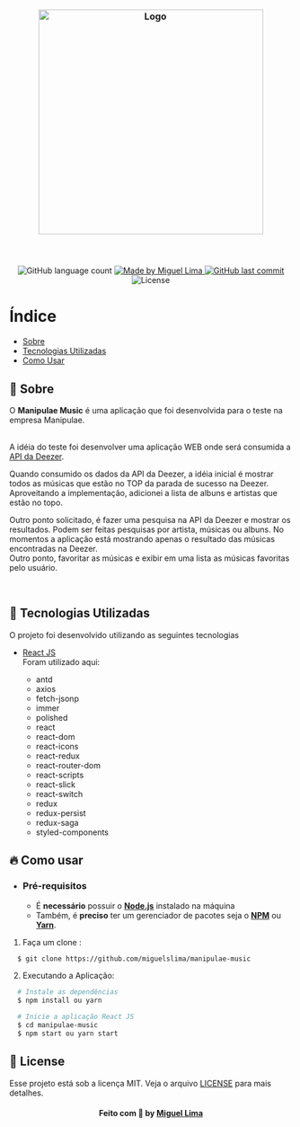 <h3 align="center">
    <img alt="Logo" title="#logo" width="400px" src="https://www.manipulae.com.br/images/logo.png">
    <br><br>
    <br>
</h3>

<p align="center">
  <img alt="GitHub language count" src="https://img.shields.io/github/languages/count/miguelslima/manipulae-music?color=%2304D361">

  <a href="https://www.linkedin.com/in/miguelslima/">
    <img alt="Made by Miguel Lima" src="https://img.shields.io/badge/made%20by-miguelslima-%2304D361">
  </a>

  <a href="https://github.com/miguelslima/manipulae-music/commits/master">
    <img alt="GitHub last commit" src="https://img.shields.io/github/last-commit/miguelslima/manipulae-music">
  </a>

  <img alt="License" src="https://img.shields.io/badge/license-MIT-brightgreen">

</p>

# Índice

- [Sobre](#sobre)
- [Tecnologias Utilizadas](#tecnologias-utilizadas)
- [Como Usar](#como-usar)

<a id="sobre"></a>

## :bookmark: Sobre

O <strong>Manipulae Music</strong> é uma aplicação que foi desenvolvida para o teste na empresa Manipulae.<br><br>

A idéia do teste foi desenvolver uma aplicação WEB onde será consumida a [API da Deezer](https://developers.deezer.com/).
<br>

Quando consumido os dados da API da Deezer, a idéia inicial é mostrar todos as músicas que estão no TOP da parada de sucesso na Deezer. Aproveitando a implementação, adicionei a lista de albuns e artistas que estão no topo.<br>

Outro ponto solicitado, é fazer uma pesquisa na API da Deezer e mostrar os resultados. Podem ser feitas pesquisas por artista, músicas ou albuns. No momentos a aplicação está mostrando apenas o resultado das músicas encontradas na Deezer.
<br>
Outro ponto, favoritar as músicas e exibir em uma lista as músicas favoritas pelo usuário.<br>

<br>

<a id="tecnologias-utilizadas"></a>

## :rocket: Tecnologias Utilizadas

O projeto foi desenvolvido utilizando as seguintes tecnologias

- [React JS](https://pt-br.reactjs.org/) <br>
  Foram utilizado aqui:

  - antd
  - axios
  - fetch-jsonp
  - immer
  - polished
  - react
  - react-dom
  - react-icons
  - react-redux
  - react-router-dom
  - react-scripts
  - react-slick
  - react-switch
  - redux
  - redux-persist
  - redux-saga
  - styled-components

<a id="como-usar"></a>

## :fire: Como usar

- ### **Pré-requisitos**

  - É **necessário** possuir o **[Node.js](https://nodejs.org/en/)** instalado na máquina
  - Também, é **preciso** ter um gerenciador de pacotes seja o **[NPM](https://www.npmjs.com/)** ou **[Yarn](https://yarnpkg.com/)**.

1. Faça um clone :

```sh
  $ git clone https://github.com/miguelslima/manipulae-music
```

2. Executando a Aplicação:

```sh
  # Instale as dependências
  $ npm install ou yarn

  # Inicie a aplicação React JS
  $ cd manipulae-music
  $ npm start ou yarn start
```

## :memo: License

Esse projeto está sob a licença MIT. Veja o arquivo [LICENSE](LICENSE.md) para mais detalhes.

<h4 align="center">
    Feito com 💜 by <a href="https://www.linkedin.com/in/miguelslima1986/" target="_blank">Miguel Lima</a>
</h4>
